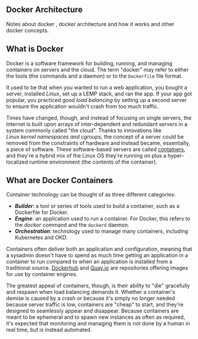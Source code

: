 
## Docker Architecture

Notes about docker , docker architecture and how it works and other docker concepts.

## What is Docker

Docker is a software framework for building, running, and managing containers on servers and the cloud. The term "docker" may refer to either the tools (the commands and a daemon) or to the `Dockerfile` file format.

It used to be that when you wanted to run a web application, you bought a server, installed _Linux_, set up a LEMP stack, and ran the app. If your app got popular, you practiced good _load balancing_ by setting up a second server to ensure the application wouldn't crash from too much traffic.

Times have changed, though, and instead of focusing on single servers, the Internet is built upon arrays of inter-dependent and redundant servers in a system commonly called "the cloud". Thanks to innovations like _Linux kernel namespaces and cgroups_, the concept of a server could be removed from the constraints of hardware and instead became, essentially, a piece of software. These software-based servers are called [containers](#what-are-docker-container),  and they're a hybrid mix of the Linux OS they're running on plus a hyper-localized runtime environment (the contents of the container).

## What are Docker Containers

Container technology can be thought of as three different categories:

- **_Builder_**:  a tool or series of tools used to build a container, such as a Dockerfile for Docker.
- **_Engine_**: an application used to run a container. For Docker, this refers to the _docker_ command and the `dockerd` daemon.
- **_Orchestration_**: technology used to manage many containers, including Kubernetes and OKD.
    

Containers often deliver both an application and configuration, meaning that a sysadmin doesn't have to spend as much time getting an application in a container to run compared to when an application is installed from a traditional source. [Dockerhub](http://hub.docker.com/) and [Quay.io](http://quay.io/) are repositories offering images for use by container engines.

The greatest appeal of containers, though, is their ability to "die" gracefully and respawn when load balancing demands it. Whether a container's demise is caused by a crash or because it's simply no longer needed because server traffic is low, containers are "cheap" to start, and they're designed to seamlessly appear and disappear. Because containers are meant to be ephemeral and to spawn new instances as often as required, it's expected that monitoring and managing them is not done by a human in real time, but is instead automated.